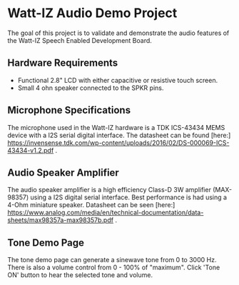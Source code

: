 # Watt-IZ Audio Demo Project
The goal of this project is to validate and demonstrate the audio features of 
the Watt-IZ Speech Enabled Development Board.

## Hardware Requirements
- Functional 2.8" LCD with either capacitive or resistive touch screen. 
- Small 4 ohn speaker connected to the SPKR pins. 

## Microphone Specifications
The microphone used in the Watt-IZ hardware is a TDK ICS-43434 MEMS device with
a I2S serial digital interface. The datasheet can be found [here:] https://invensense.tdk.com/wp-content/uploads/2016/02/DS-000069-ICS-43434-v1.2.pdf .

## Audio Speaker Amplifier
The audio speaker amplifier is a high efficiency Class-D 3W amplifier (MAX-98357)
using a I2S digital serial interface. Best performance is had using a 4-Ohm 
miniature speaker. Datasheet can be seen [here:] https://www.analog.com/media/en/technical-documentation/data-sheets/max98357a-max98357b.pdf .

## Tone Demo Page
The tone demo page can generate a sinewave tone from 0 to 3000 Hz. There is also a 
volume control from 0 - 100% of "maximum".
Click 'Tone ON' button to hear the selected tone and volume.



